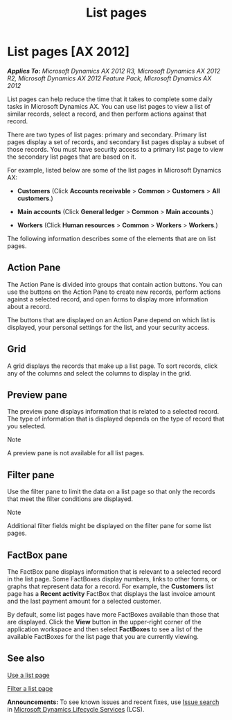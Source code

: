 ﻿---
title: List pages
TOCTitle: List pages
ms:assetid: 774fe909-350b-4a6c-8487-13ff24c13217
ms:mtpsurl: https://technet.microsoft.com/en-us/library/Gg212990(v=AX.60)
ms:contentKeyID: 36058209
ms.date: 05/09/2014
mtps_version: v=AX.60
f1_keywords:
- Forms.HcmWorkerListPage
- Forms.JmgIPCStatusListPage
- list pages
- Forms.AdvancedLedgerEntryListPage
- Forms.BudgetTransactionListPage
- Forms.BankAccountTableListPage
- Forms.AssetTableListPage
- Forms.AssetTableNotAcquiredListPage
- Forms.GlobalAddressBookListPage
- Forms.CustFreeInvoiceListPage
- Forms.HcmAbsenceRegistrationListPage
- Forms.CustTableListPage
- Forms.HcmAbsenceApprovalList
- Forms.CustOpenInvoicesListPage
- Forms.CaseListPage
- Forms.EcoResCategoryHierarchyListPage
- Forms.LedgerChartOfAccountsList
- Forms.HRMRecruitingListPage
- Forms.HcmOpenCourseListPage
- Forms.HcmApplicantListPage
- Forms.LedgerTrialBalanceListPage
- Forms.InventOnHandItemListPage
- Forms.JmgProjStatusListPage
- Forms.HRMApplicationListPage
- Forms.HcmMyEmployeesListPage
- Forms.JmgProdStatusListPage
- Forms.HcmDiscussionListPage
- Forms.HRMCourseListPage
- Forms.HcmCourseSessionTrackListPage
- Forms.HcmAbsenceRequestApprovalList
- Forms.smmOpportunitiesListPage
- Forms.smmContactsListPage
- Forms.ReqTransActionListPage
- Forms.smmActivitiesListPage
- Forms.smmCallListsListPage
- Forms.ReqTransPOPurchListPage
- Forms.SalesTableListPage
- Forms.ProjProjectsListPage
- Forms.PurchCommitmentListPage_PSN
- Forms.ProjProjectContractsListPage
- Forms.SMASubscriptionTableListPage
- Forms.smmLeadsListPage
- Forms.smmBusinessRelationsListPage
- Forms.projProjectTransactionsListPage
- Forms.SalesQuotationListPage
- Forms.smmCompetitorsListPage
- Forms.smmCampaignsListPage
- Forms.SMAAgreementTableListPage
- Forms.TrvCashAdvancesListPage
- Forms.SMAServiceOrderTableListPage
- Forms.ReturnTableListPage
- Forms.PBATableListPage
- Forms.ProdRouteOprOverviewListPage
- Forms.PurchTableListPage
- forms.PCProductConfigurationModelListPage
- Forms.RouteTableListPage
- Forms.ReqTransDelayedPurchListPage
- Forms.ReqTransPOListPage
- Forms.ProdRouteJobListPage
- Forms.ProjEstimateProjectsListPage
- Forms.ProdTableListPage
- Forms.ReqTransFuturesListPage
- Menu_Items.Display.HcmPositionList
- Forms.VendTableListPage
- Menu_Items.Display.HcmJobList
- Forms.TrvExpenseReportsListPage
- Forms.HcmPositionList
- Forms.RetailLoyaltyCustListPage
- Forms.ReqTransIntercompanyListPage
- Forms.RetailConcessionContractListPage
- Forms.RetailStoreTableListPage
- Forms.RetailTerminalListPage
- Forms.RetailStatementListPage
- Forms.ReqSupplyDemandSchedule
- list page
- page list
- Forms.BudgetPlanListPage
- Forms.CustConsInvoiceListPage_JP
- Forms.HcmBenefitEligibilityListPage
- Forms.PayrollPayStatementListPage
- Forms.RetailOnlineChannelTableListPage
- Forms.ProjABSListPage
- Forms.ProjIntercompanyInvoiceListPage
- MsDynAx060.Forms.HcmWorkerListPage
- MsDynAx060.Forms.projProjectTransactionsListPage
- MsDynAx060.Forms.CustOpenInvoicesListPage
- MsDynAx060.Forms.SalesTableListPage
- MsDynAx060.Forms.InventOnHandItemListPage
- MsDynAx060.Forms.ProjProjectContractsListPage
- MsDynAx060.Forms.AssetTableListPage
- MsDynAx060.Forms.CustFreeInvoiceListPage
- MsDynAx060.Forms.ProjProjectsListPage
- MsDynAx060.Forms.CustTableListPage
- MsDynAx060.Forms.VendTableListPage
- MsDynAx060.Forms.ProdTableListPage
- MsDynAx060.Forms.JmgIPCStatusListPage
- MsDynAx060.Forms.ReqTransFuturesListPage
- MsDynAx060.Forms.BankAccountTableListPage
- MsDynAx060.Forms.ReqTransDelayedPurchListPage
- MsDynAx060.Forms.ReqTransPOPurchListPage
- MsDynAx060.Forms.JmgProdStatusListPage
- MsDynAx060.Forms.GlobalAddressBookListPage
- MsDynAx060.Forms.AdvancedLedgerEntryListPage
- MsDynAx060.Forms.AssetTableNotAcquiredListPage
- MsDynAx060.Forms.CaseListPage
- MsDynAx060.Forms.CustConsInvoiceListPage_JP
- MsDynAx060.Forms.BudgetTransactionListPage
- MsDynAx060.Forms.BudgetPlanListPage
- MsDynAx060.Forms.HcmApplicantListPage
- MsDynAx060.Forms.HcmAbsenceRegistrationListPage
- MsDynAx060.Forms.EcoResCategoryHierarchyListPage
- MsDynAx060.Forms.HcmAbsenceRequestApprovalList
- MsDynAx060.Forms.HcmCourseSessionTrackListPage
- MsDynAx060.Forms.HcmDiscussionListPage
- MsDynAx060.Forms.HcmBenefitEligibilityListPage
- MsDynAx060.Forms.HcmAbsenceApprovalList
- MsDynAx060.Forms.PBATableListPage
- MsDynAx060.Forms.ProdRouteOprOverviewListPage
- MsDynAx060.Forms.LedgerChartOfAccountsList
- MsDynAx060.forms.PCProductConfigurationModelListPage
- MsDynAx060.Forms.JmgProjStatusListPage
- MsDynAx060.Forms.ProjEstimateProjectsListPage
- MsDynAx060.Forms.ProjABSListPage
- MsDynAx060.Forms.HRMRecruitingListPage
- MsDynAx060.Forms.HcmOpenCourseListPage
- MsDynAx060.Forms.HRMCourseListPage
- MsDynAx060.Forms.HcmPositionList
- MsDynAx060.Forms.PayrollPayStatementListPage
- MsDynAx060.Forms.HRMApplicationListPage
- MsDynAx060.Forms.HcmMyEmployeesListPage
- MsDynAx060.Forms.ProdRouteJobListPage
- MsDynAx060.Forms.LedgerTrialBalanceListPage
- MsDynAx060.Forms.ReqSupplyDemandSchedule
- MsDynAx060.Forms.smmBusinessRelationsListPage
- MsDynAx060.Forms.smmCallListsListPage
- MsDynAx060.Forms.smmLeadsListPage
- MsDynAx060.Forms.TrvExpenseReportsListPage
- MsDynAx060.Forms.SMAAgreementTableListPage
- MsDynAx060.Forms.TrvCashAdvancesListPage
- MsDynAx060.Forms.ReturnTableListPage
- MsDynAx060.Forms.ReqTransPOListPage
- MsDynAx060.Forms.SMASubscriptionTableListPage
- MsDynAx060.Forms.RetailConcessionContractListPage
- MsDynAx060.Forms.RetailStoreTableListPage
- MsDynAx060.Forms.ReqTransActionListPage
- MsDynAx060.Forms.ProjIntercompanyInvoiceListPage
- MsDynAx060.Forms.RouteTableListPage
- MsDynAx060.Forms.SMAServiceOrderTableListPage
- MsDynAx060.Forms.smmActivitiesListPage
- MsDynAx060.Forms.SalesQuotationListPage
- MsDynAx060.Forms.RetailStatementListPage
- MsDynAx060.Forms.PurchCommitmentListPage_PSN
- MsDynAx060.Forms.RetailOnlineChannelTableListPage
- MsDynAx060.Forms.RetailTerminalListPage
- MsDynAx060.Forms.smmCompetitorsListPage
- MsDynAx060.Forms.ReqTransIntercompanyListPage
- MsDynAx060.Forms.smmContactsListPage
- MsDynAx060.Forms.smmCampaignsListPage
- MsDynAx060.Forms.RetailLoyaltyCustListPage
- MsDynAx060.Forms.smmOpportunitiesListPage
---

# List pages [AX 2012]


_**Applies To:** Microsoft Dynamics AX 2012 R3, Microsoft Dynamics AX 2012 R2, Microsoft Dynamics AX 2012 Feature Pack, Microsoft Dynamics AX 2012_

List pages can help reduce the time that it takes to complete some daily tasks in Microsoft Dynamics AX. You can use list pages to view a list of similar records, select a record, and then perform actions against that record.

There are two types of list pages: primary and secondary. Primary list pages display a set of records, and secondary list pages display a subset of those records. You must have security access to a primary list page to view the secondary list pages that are based on it.

For example, listed below are some of the list pages in Microsoft Dynamics AX:

  - **Customers** (Click **Accounts receivable** \> **Common** \> **Customers** \> **All customers**.)

  - **Main accounts** (Click **General ledger** \> **Common** \> **Main accounts**.)

  - **Workers** (Click **Human resources** \> **Common** \> **Workers** \> **Workers**.)

The following information describes some of the elements that are on list pages.

## Action Pane

The Action Pane is divided into groups that contain action buttons. You can use the buttons on the Action Pane to create new records, perform actions against a selected record, and open forms to display more information about a record.

The buttons that are displayed on an Action Pane depend on which list is displayed, your personal settings for the list, and your security access.

## Grid

A grid displays the records that make up a list page. To sort records, click any of the columns and select the columns to display in the grid.

## Preview pane

The preview pane displays information that is related to a selected record. The type of information that is displayed depends on the type of record that you selected.


> [!NOTE]
> <P>A preview pane is not available for all list pages.</P>



## Filter pane

Use the filter pane to limit the data on a list page so that only the records that meet the filter conditions are displayed.


> [!NOTE]
> <P>Additional filter fields might be displayed on the filter pane for some list pages.</P>



## FactBox pane

The FactBox pane displays information that is relevant to a selected record in the list page. Some FactBoxes display numbers, links to other forms, or graphs that represent data for a record. For example, the **Customers** list page has a **Recent activity** FactBox that displays the last invoice amount and the last payment amount for a selected customer.

By default, some list pages have more FactBoxes available than those that are displayed. Click the **View** button in the upper-right corner of the application workspace and then select **FactBoxes** to see a list of the available FactBoxes for the list page that you are currently viewing.

## See also

[Use a list page](use-a-list-page.md)

[Filter a list page](filter-a-list-page.md)

  
**Announcements:** To see known issues and recent fixes, use [Issue search](http://go.microsoft.com/fwlink/?linkid=389258) in [Microsoft Dynamics Lifecycle Services](http://go.microsoft.com/fwlink/?linkid=306505) (LCS).

